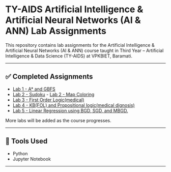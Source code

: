 # TY-AIDS Artificial Intelligence & Artificial Neural Networks (AI & ANN) Lab Assignments

This repository contains lab assignments for the Artificial Intelligence & Artificial Neural Networks (AI & ANN) course taught in Third Year – Artificial Intelligence & Data Science (TY-AIDS) at VPKBIET, Baramati.

---

## ✅ Completed Assignments

- [Lab 1 - A* and GBFS](./Assignment_no_1.py)
-  [Lab 2 - Sudoku](./Assignment_no_2(a).py)             - [Lab 2 - Map Coloring](./Assignment_no_2(b).py)
-  [Lab 3 - First Order Logic(medical)](./Assigment_no_3.py)
-  [Lab 4 - KB(FOL) and Propositional logic(medical dignosis)](./Assignment_no_4.py)
-  [Lab 5 - Linear Regression using BGD, SGD, and MBGD.](./Assignment_no_5.py)

More labs will be added as the course progresses.

---

## 📌 Tools Used
- Python
- Jupyter Notebook

---

